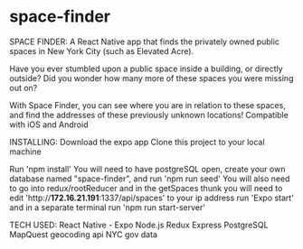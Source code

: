 # space-finder

SPACE FINDER:
A React Native app that finds the privately owned public spaces in New York City (such as Elevated Acre).

Have you ever stumbled upon a public space inside a building, or directly outside?
Did you wonder how many more of these spaces you were missing out on?


With Space Finder, you can see where you are in relation to these spaces, and find the addresses of these previously unknown locations!
Compatible with iOS and Android

INSTALLING:
Download the expo app
Clone this project to your local machine

Run 'npm install'
You will need to have postgreSQL open, create your own database named "space-finder", and run 'npm run seed'
You will also need to go into redux/rootReducer and in the getSpaces thunk you will need to edit 'http://**172.16.21.191**:1337/api/spaces' to your ip address
run 'Expo start' and in a separate terminal run 'npm run start-server'

TECH USED:
React Native - Expo
Node.js
Redux
Express
PostgreSQL
MapQuest geocoding api
NYC gov data
